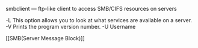 smbclient — ftp-like client to access SMB/CIFS resources on servers

-L 
This option allows you to look at what services are available on a server.
-V 
Prints the program version number.
-U 
Username 


[[SMB(Server Message Block)]]